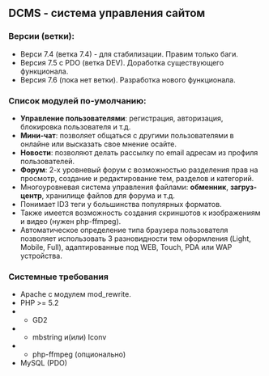 ## **DCMS** - система управления сайтом ##

### Версии (ветки): ###
* Верси 7.4 (ветка 7.4) - для стабилизации. Правим только баги.
* Версия 7.5 с PDO (ветка DEV). Доработка существующего функционала.
* Версия 7.6 (пока нет ветки). Разработка нового функционала.

### Список модулей по-умолчанию: ###

* **Управление пользователями**: регистрация, авторизация, блокировка пользователя и т.д.
* **Мини-чат**: позволяет общаться с другими пользователями в онлайне или высказать свое мнение осайте.
* **Новости**: позволяют делать рассылку по email адресам из профиля пользователей.
* **Форум**: 2-х уровневый форум с возможностью разделения прав на просмотр, создание и редактирование тем, разделов и категорий.
* Многоуровневая система управления файлами: **обменник**, **загруз-центр**, хранилище файлов для форума и т.д.
* Понимает ID3 теги у большинства популярных форматов.
* Также имеется возможность создания скриншотов к изображениям и видео (нужен php-ffmpeg).
* Автоматическое определение типа браузера пользователя позволяет использовать 3 разновидности тем оформления (Light, Mobile, Full), адаптированные под WEB, Touch, PDA или WAP устройства.

### Системные требования ###

* Apache с модулем mod_rewrite.
* PHP >= 5.2
* - GD2
* - mbstring и(или) Iconv
* - php-ffmpeg (опционально)
* MySQL (PDO)